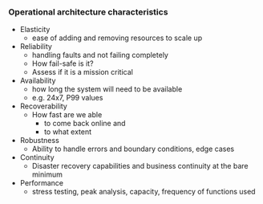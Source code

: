 ### Operational architecture characteristics
- Elasticity
	- ease of adding and removing resources to scale up
- Reliability
	- handling faults and not failing completely
	- How fail-safe is it?
	- Assess if it is a mission critical
- Availability
	- how long the system will need to be available
	- e.g. 24x7, P99 values
- Recoverability
	- How fast are we able 
		- to come back online and 
		- to what extent
- Robustness
	- Ability to handle errors and boundary conditions, edge cases
- Continuity
	- Disaster recovery capabilities and business continuity at the bare minimum
- Performance
	- stress testing, peak analysis, capacity, frequency of functions used
